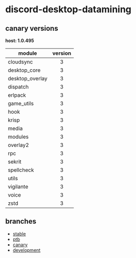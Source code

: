 # discord-desktop-datamining

## canary versions

**host: 1.0.495**

| module | version |
| ------ | :-----: |
| cloudsync | 3 |
| desktop_core | 3 |
| desktop_overlay | 3 |
| dispatch | 3 |
| erlpack | 3 |
| game_utils | 3 |
| hook | 3 |
| krisp | 3 |
| media | 3 |
| modules | 3 |
| overlay2 | 3 |
| rpc | 3 |
| sekrit | 3 |
| spellcheck | 3 |
| utils | 3 |
| vigilante | 3 |
| voice | 3 |
| zstd | 3 |

## branches

- [stable](https://github.com/OpenAsar/discord-desktop-datamining/tree/stable)
- [ptb](https://github.com/OpenAsar/discord-desktop-datamining/tree/ptb)
- [canary](https://github.com/OpenAsar/discord-desktop-datamining/tree/canary)
- [development](https://github.com/OpenAsar/discord-desktop-datamining/tree/development)